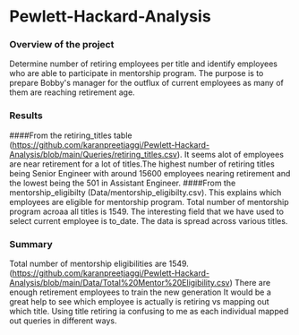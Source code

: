 # Pewlett-Hackard-Analysis
### Overview of the project
Determine number of retiring employees per title and identify employees who are able to participate in mentorship program. The purpose is to prepare Bobby's manager for the outflux of current employees as many of them are reaching retirement age.
### Results
####From the retiring_titles table (https://github.com/karanpreetjaggi/Pewlett-Hackard-Analysis/blob/main/Queries/retiring_titles.csv). It seems alot of employees are near retirement for a lot of titles.The highest number of retiring titles being Senior Engineer with around 15600 employees nearing retirement and the lowest being the 501 in Assistant Engineer.
####From the mentorship_eligibilty (Data/mentorship_eligibilty.csv). This explains which employees are eligible for mentorship program. Total number of mentorship program acroaa all titles is 1549. The interesting field that we have used to select current employee is to_date. The data is spread across various titles.
### Summary
Total number of mentorship eligibilities are 1549.(https://github.com/karanpreetjaggi/Pewlett-Hackard-Analysis/blob/main/Data/Total%20Mentor%20Eligibility.csv)
There are enough retirement employees to train the new generation
It would be a great help to see which employee is actually is retiring vs mapping out which title. Using title retiring ia confusing to me as each individual mapped out queries in different ways.

